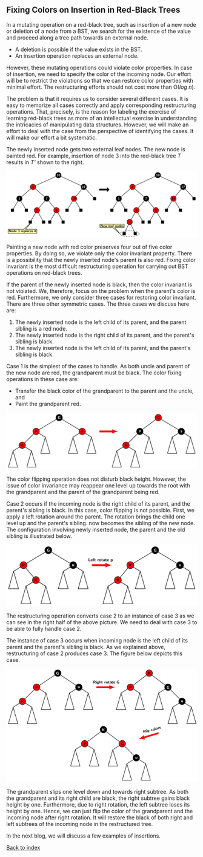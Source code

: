 ## Fixing Colors on Insertion in Red-Black Trees

In a mutating operation on a red-black tree, such as insertion of a new node or deletion of a node from a BST, we search 
for the existence of the value and proceed along a tree path towards an external node. 

- A deletion is possible if the value exists in the BST.
- An insertion operation replaces an external node.

However, these mutating operations could violate color properties. In case of insertion, we need to specify the color of 
the incoming node. Our effort will be to restrict the violations so that we can restore color properties with minimal 
effort. The restructuring efforts should not cost more than O(<i>log n</i>). 

The problem is that it requires us to consider several different cases. It is easy to memorize all cases 
correctly and apply corresponding restructuring operations. That, precisely, is the reason for labeling the exercise of 
learning red-black trees as more of an intellectual exercise in understanding the intricacies of manipulating data 
structures. However, we will make an effort to deal with the case from the perspective of identifying the cases. It will 
make our effort a bit systematic.

The newly inserted node gets two external leaf nodes. The new node is painted red. For example, insertion of
node 3 into the red-black tree <i>T</i> results in <i>T'</i> shown to the right. 
<p style="text-align:center;">
  <img src="../images/rbInsertNew.png" align="center">
</p>
Painting a new node with red color preserves four out of five color properties. By doing so, we violate only the color invariant property. There is a 
possibility that the newly inserted node's parent is also red. Fixing color invariant is the most difficult restructuring operation for carrying out BST 
operations on red-black trees. 

If the parent of the newly inserted node is black, then the color invariant is not violated. We, therefore, focus on the problem when the parent's color is red. 
Furthermore, we only consider three cases for restoring color invariant. There are three other symmetric cases. The three cases we discuss here are:  

1. The newly inserted node is the left child of its parent, and the parent sibling is a red node. 
2. The newly inserted node is the right child of its parent, and the parent's sibling is black. 
3. The newly inserted node is the left child of its parent, and the parent's sibling is black. 

Case 1 is the simplest of the cases to handle. As both uncle and parent of the new node are red, the grandparent must be 
black. The color fixing operations in these case are:

- Transfer the black color of the grandparent to the parent and the uncle, and 
- Paint the grandparent red. 

<p style="text-align:center;">
<img src="../images/case1colorInv.png" >
</p>

The color flipping operation does not disturb black height. However, the issue of color invariance may reappear one level up towards the root with the grandparent and the parent of the grandparent being red.  

Case 2 occurs if the incoming node is the right child of its parent, and the parent's sibling is black. In this case, color 
flipping is not possible. First, we apply a left rotation around the parent. The rotation brings the child one level up and 
the parent's sibling. now becomes the sibling of the new node. The configuration involving newly inserted node, the parent 
and the old sibling is illustrated below.

<p style="text-align:center;">
  <img src="../images/case2colorInv.png">
</p>

The restructuring operation converts case 2 to an instance of case 3 as we can see in the right half of the above picture. 
We need to deal with case 3 to be able to fully handle case 2.

The instance of case 3 occurs when incoming node is the left child of its parent and the parent's sibling is black. As 
we explained above, restructuring of case 2 produces case 3. The figure below depicts this case. 

<p style="text-align:center;">
  <img src="../images/case3colorInv.png">
</p>
  
The grandparent slips one level down and towards right subtree. As both the grandparent and its right child are black, the 
right subtree gains black height by one. Furthermore, due to right rotation, the left subtree loses its height by one. 
Hence, we can just flip the color of the grandparent and the incoming node after right rotation. It will restore the 
black of both right and left subtrees of the incoming node in the restructured tree.


In the next blog, we will discuss a few examples of insertions.


[Back to index](../index.md)

